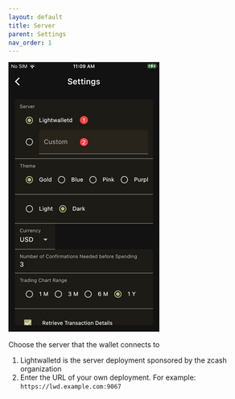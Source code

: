 ```yaml
---
layout: default
title: Server
parent: Settings
nav_order: 1
---
```


![Server](img/IMG_0099.PNG)

Choose the server that the wallet connects to

1. Lightwalletd is the server deployment sponsored by the zcash organization
2. Enter the URL of your own deployment. For example: `https://lwd.example.com:9067`